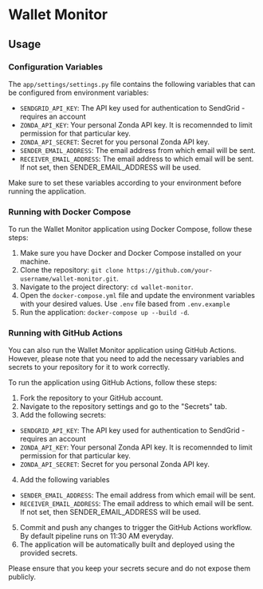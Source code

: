 # Wallet Monitor

## Usage

### Configuration Variables

The `app/settings/settings.py` file contains the following variables that can be configured from environment variables:

- `SENDGRID_API_KEY`: The API key used for authentication to SendGrid - requires an account 
- `ZONDA_API_KEY`: Your personal Zonda API key. It is recomennded to limit permission for that particular key.
- `ZONDA_API_SECRET`: Secret for you personal Zonda API key.
- `SENDER_EMAIL_ADDRESS`: The email address from which email will be sent.
- `RECEIVER_EMAIL_ADDRESS`: The email address to which email will be sent. If not set, then SENDER_EMAIL_ADDRESS will be used.

Make sure to set these variables according to your environment before running the application.

### Running with Docker Compose

To run the Wallet Monitor application using Docker Compose, follow these steps:

1. Make sure you have Docker and Docker Compose installed on your machine.
2. Clone the repository: `git clone https://github.com/your-username/wallet-monitor.git`.
3. Navigate to the project directory: `cd wallet-monitor`.
4. Open the `docker-compose.yml` file and update the environment variables with your desired values. Use `.env` file based from `.env.example`
5. Run the application: `docker-compose up --build -d`.

### Running with GitHub Actions

You can also run the Wallet Monitor application using GitHub Actions. However, please note that you need to add the necessary variables and secrets to your repository for it to work correctly.

To run the application using GitHub Actions, follow these steps:

1. Fork the repository to your GitHub account.
2. Navigate to the repository settings and go to the "Secrets" tab.
3. Add the following secrets:

- `SENDGRID_API_KEY`: The API key used for authentication to SendGrid - requires an account 
- `ZONDA_API_KEY`: Your personal Zonda API key. It is recomennded to limit permission for that particular key.
- `ZONDA_API_SECRET`: Secret for you personal Zonda API key.

4. Add the following variables
- `SENDER_EMAIL_ADDRESS`: The email address from which email will be sent.
- `RECEIVER_EMAIL_ADDRESS`: The email address to which email will be sent. If not set, then SENDER_EMAIL_ADDRESS will be used.

5. Commit and push any changes to trigger the GitHub Actions workflow. By default pipeline runs on 11:30 AM everyday. 
6. The application will be automatically built and deployed using the provided secrets.

Please ensure that you keep your secrets secure and do not expose them publicly.
